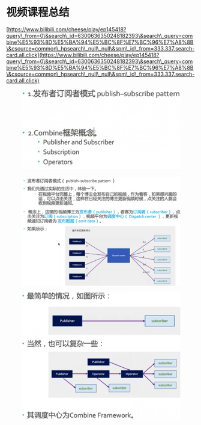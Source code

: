 # 视频课程总结

[https://www.bilibili.com/cheese/play/ep145418?query\_from=0\&search\_id=6300636350248182393\&search\_query=combine%E5%93%8D%E5%BA%94%E5%BC%8F%E7%BC%96%E7%A8%8B\&csource=common\_hpsearch\_null\_null\&spm\_id\_from=333.337.search-card.all.click](https://www.bilibili.com/cheese/play/ep145418?query\_from=0\&search\_id=6300636350248182393\&search\_query=combine%E5%93%8D%E5%BA%94%E5%BC%8F%E7%BC%96%E7%A8%8B\&csource=common\_hpsearch\_null\_null\&spm\_id\_from=333.337.search-card.all.click)

<figure><img src="../../../../../.gitbook/assets/image (1) (1).png" alt=""><figcaption></figcaption></figure>

<figure><img src="../../../../../.gitbook/assets/image (2) (1).png" alt=""><figcaption></figcaption></figure>

<figure><img src="../../../../../.gitbook/assets/image (3) (1).png" alt=""><figcaption></figcaption></figure>





